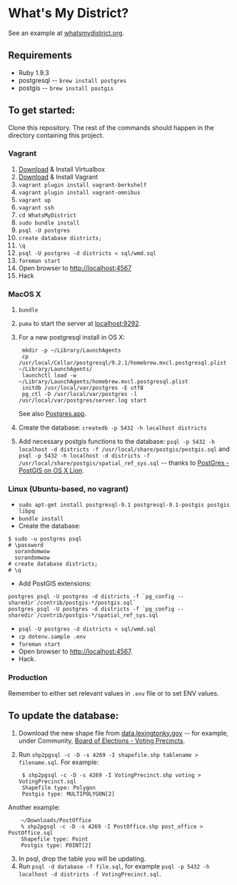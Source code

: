 # What's My District?

See an example at [whatsmydistrict.org](http://whatsmydistrict.org/).

## Requirements

- Ruby 1.9.3
- postgresql -- `brew install postgres`
- postgis -- `brew install postgis`

## To get started:

Clone this repository. The rest of the commands should happen in the directory
containing this project.

### Vagrant

1. [Download](https://www.virtualbox.org/wiki/Downloads) & Install Virtualbox
2. [Download](http://www.vagrantup.com/) & Install Vagrant
3. `vagrant plugin install vagrant-berkshelf`
4. `vagrant plugin install vagrant-omnibus`
5. `vagrant up`
6. `vagrant ssh`
7. `cd WhatsMyDistrict`
8. `sudo bundle install`
9. `psql -U postgres`
10. `create database districts;`
11. `\q`
12. `psql -U postgres -d districts < sql/wmd.sql`
13. `foreman start`
14. Open browser to [http://localhost:4567](http://localhost:4567)
15. Hack

### MacOS X

1. `bundle`
2. `puma` to start the server at [localhost:9292](http://localhost:9292/).
3. For a new postgresql install in OS X:

        mkdir -p ~/Library/LaunchAgents
        cp /usr/local/Cellar/postgresql/9.2.1/homebrew.mxcl.postgresql.plist ~/Library/LaunchAgents/
        launchctl load -w ~/Library/LaunchAgents/homebrew.mxcl.postgresql.plist
        initdb /usr/local/var/postgres -E utf8
        pg_ctl -D /usr/local/var/postgres -l /usr/local/var/postgres/server.log start

    See also [Postgres.app](http://postgresapp.com/).
4. Create the database: `createdb -p 5432 -h localhost districts`
5. Add necessary postgis functions to the database: `psql -p 5432 -h localhost -d districts -f /usr/local/share/postgis/postgis.sql` and `psql -p 5432 -h localhost -d districts -f /usr/local/share/postgis/spatial_ref_sys.sql` -- thanks to [PostGres - PostGIS on OS X Lion](http://lukeberndt.com/2011/postgres-postgis-on-osx-lion/).

### Linux (Ubuntu-based, no vagrant)

- `sudo apt-get install postgresql-9.1 postgresql-9.1-postgis postgis libpq`
- `bundle install`
- Create the database:
```
$ sudo -u postgres psql
# \password
  sorandomwow
  sorandomwow
# create database districts;
# \q
```
- Add PostGIS extensions:
```
postgres psql -U postgres -d districts -f `pg_config --sharedir`/contrib/postgis-*/postgis.sql`
postgres psql -U postgres -d districts -f `pg_config --sharedir`/contrib/postgis-*/spatial_ref_sys.sql
```
- `psql -U postgres -d districts < sql/wmd.sql`
- `cp dotenv.sample .env`
- `foreman start`
- Open browser to [http://localhost:4567](http://localhost:4567).
- Hack.

### Production

Remember to either set relevant values in `.env` file or to set ENV values.

## To update the database:

1. Download the new shape file from [data.lexingtonky.gov](http://data.lexingtonky.gov) -- for example, under Community, [Board of Elections - Voting Precincts](https://opendatalex.s3.amazonaws.com/2013-03-21T200744/VotingPrecinct.zip).
2. Run `shp2pgsql -c -D -s 4269 -I shapefile.shp tablename > filename.sql`. For example:

        $ shp2pgsql -c -D -s 4269 -I VotingPrecinct.shp voting > VotingPrecinct.sql
        Shapefile type: Polygon
        Postgis type: MULTIPOLYGON[2]

Another example:

        ~/Downloads/PostOffice
        % shp2pgsql -c -D -s 4269 -I PostOffice.shp post_office > PostOffice.sql
        Shapefile type: Point
        Postgis type: POINT[2]

3. In psql, drop the table you will be updating.
4. Run `psql -d database -f file.sql`, for example `psql -p 5432 -h localhost -d districts -f VotingPrecinct.sql`.
